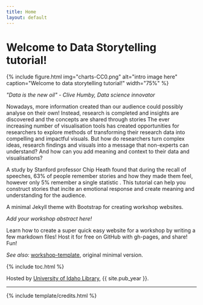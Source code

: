 ```yaml
---
title: Home
layout: default
---
```


# Welcome to Data Storytelling tutorial!
{% include figure.html img="charts-CC0.png" alt="intro image here" caption="Welcome to data storytelling tutorial!" width="75%" %}

*"Data is the new oil" - Clive Humby, Data science innovator*

Nowadays, more information created than our audience could possibly analyse on their own! Instead, research is completed and insights are discovered and the concepts are shared through stories
The ever increasing number of visualisation tools has created opportunities for researchers to explore methods of transforming their research data into compelling and impactful visuals. But how do researchers turn complex ideas, research findings and visuals into a message that non-experts can understand? And how can you add meaning and context to their data and visualisations?


A study by Stanford professor Chip Heath found that during the recall of speeches, 63% of people remember stories and how they made them feel, however only 5% remember a single statistic .
This tutorial can help you construct stories that incite an emotional response and create meaning and understanding for the audience.



A minimal Jekyll theme with Bootstrap for creating workshop websites.

*Add your workshop abstract here!*

Learn how to create a super quick easy website for a workshop by writing a few markdown files! 
Host it for free on GitHub with gh-pages, and share!
Fun!

*See also:* [workshop-template](https://evanwill.github.io/workshop-template/), original minimal version.

{% include toc.html %}

Hosted by [University of Idaho Library](http://www.lib.uidaho.edu/), {{ site.pub_year }}.

------

{% include template/credits.html %}
